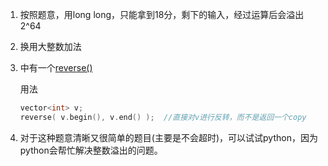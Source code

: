 1.  按照题意，用long long，只能拿到18分，剩下的输入，经过运算后会溢出2^64

2.  换用大整数加法

3.  <algorithm>中有一个[reverse()](http://www.cplusplus.com/reference/algorithm/reverse/?kw=reverse)

    用法
    
    ```cpp
    vector<int> v;
    reverse( v.begin(), v.end() );  //直接对v进行反转，而不是返回一个copy
    ```
    
4.  对于这种题意清晰又很简单的题目(主要是不会超时)，可以试试python，因为python会帮忙解决整数溢出的问题。


